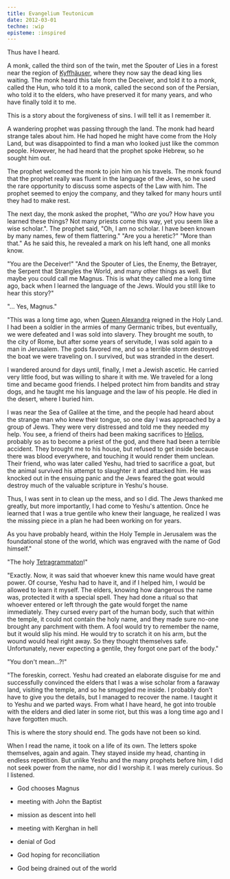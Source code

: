 ```yaml
---
title: Evangelium Teutonicum
date: 2012-03-01
techne: :wip
episteme: :inspired
---
```


Thus have I heard.

A monk, called the third son of the twin, met the Spouter of Lies in a forest near the region of [Kyffhäuser](http://en.wikipedia.org/wiki/Kyffh%C3%A4user), where they now say the dead king lies waiting. The monk heard this tale from the Deceiver, and told it to a monk, called the Hun, who told it to a monk, called the second son of the Persian, who told it to the elders, who have preserved it for many years, and who have finally told it to me.

This is a story about the forgiveness of sins. I will tell it as I remember it.

A wandering prophet was passing through the land. The monk had heard strange tales about him. He had hoped he might have come from the Holy Land, but was disappointed to find a man who looked just like the common people. However, he had heard that the prophet spoke Hebrew, so he sought him out.

The prophet welcomed the monk to join him on his travels. The monk found that the prophet really was fluent in the language of the Jews, so he used the rare opportunity to discuss some aspects of the Law with him. The prophet seemed to enjoy the company, and they talked for many hours until they had to make rest. 

The next day, the monk asked the prophet, "Who *are* you? How have you learned these things? Not many priests come this way, yet you seem like a wise scholar.". The prophet said, "Oh, I am no scholar. I have been known by many names, few of them flattering." "Are you a heretic?" "More than that." As he said this, he revealed a mark on his left hand, one all monks know.

"You are the Deceiver!" "And the Spouter of Lies, the Enemy, the Betrayer, the Serpent that Strangles the World, and many other things as well. But maybe you could call me Magnus. This is what they called me a long time ago, back when I learned the language of the Jews. Would you still like to hear this story?"

"... Yes, Magnus."

"This was a long time ago, when [Queen Alexandra](http://en.wikipedia.org/wiki/Salome_Alexandra) reigned in the Holy Land. I had been a soldier in the armies of many Germanic tribes, but eventually, we were defeated and I was sold into slavery. They brought me south, to the city of Rome, but after some years of servitude, I was sold again to a man in Jerusalem. The gods favored me, and so a terrible storm destroyed the boat we were traveling on. I survived, but was stranded in the desert. 

I wandered around for days until, finally, I met a Jewish ascetic. He carried very little food, but was willing to share it with me. We traveled for a long time and became good friends. I helped protect him from bandits and stray dogs, and he taught me his language and the law of his people. He died in the desert, where I buried him.

I was near the Sea of Galilee at the time, and the people had heard about the strange man who knew their tongue, so one day I was approached by a group of Jews. They were very distressed and told me they needed my help. You see, a friend of theirs had been making sacrifices to [Helios](http://en.wikipedia.org/wiki/Helios), probably so as to become a priest of the god, and there had been a terrible accident. They brought me to his house, but refused to get inside because there was blood everywhere, and touching it would render them unclean. Their friend, who was later called Yeshu, had tried to sacrifice a goat, but the animal survived his attempt to slaughter it and attacked him. He was knocked out in the ensuing panic and the Jews feared the goat would destroy much of the valuable scripture in Yeshu's house. 

Thus, I was sent in to clean up the mess, and so I did. The Jews thanked me greatly, but more importantly, I had come to Yeshu's attention. Once he learned that I was a true gentile who knew their language, he realized I was the missing piece in a plan he had been working on for years.

As you have probably heard, within the Holy Temple in Jerusalem was the foundational stone of the world, which was engraved with the name of God himself."

"The holy [Tetragrammaton](en.wikipedia.org/wiki/Tetragrammaton)!"

"Exactly. Now, it was said that whoever knew this name would have great power. Of course, Yeshu had to have it, and if I helped him, I would be allowed to learn it myself. The elders, knowing how dangerous the name was, protected it with a special spell. They had done a ritual so that whoever entered or left through the gate would forget the name immediately. They cursed every part of the human body, such that within the temple, it could not contain the holy name, and they made sure no-one brought any parchment with them. A fool would try to remember the name, but it would slip his mind. He would try to scratch it on his arm, but the wound would heal right away. So they thought themselves safe. Unfortunately, never expecting a gentile, they forgot one part of the body."

"You don't mean...?!"

"The foreskin, correct. Yeshu had created an elaborate disguise for me and successfully convinced the elders that I was a wise scholar from a faraway land, visiting the temple, and so he smuggled me inside. I probably don't have to give you the details, but I managed to recover the name. I taught it to Yeshu and we parted ways. From what I have heard, he got into trouble with the elders and died later in some riot, but this was a long time ago and I have forgotten much.

This is where the story should end. The gods have not been so kind.

When I read the name, it took on a life of its own. The letters spoke themselves, again and again. They stayed inside my head, chanting in endless repetition. But unlike Yeshu and the many prophets before him, I did not seek power from the name, nor did I worship it. I was merely curious. So I listened.

- God chooses Magnus

- meeting with John the Baptist

- mission as descent into hell

- meeting with Kerghan in hell

- denial of God

- God hoping for reconciliation

- God being drained out of the world 
